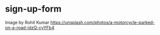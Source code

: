 # sign-up-form

Image by Rohit Kumar
https://unsplash.com/photos/a-motorcycle-parked-on-a-road-idzQ-cyYFb4
